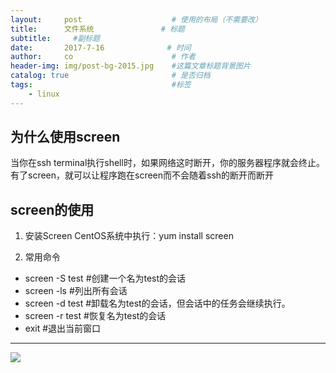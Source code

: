 ```yaml
---
layout:     post                    # 使用的布局（不需要改）
title:      文件系统               # 标题 
subtitle:     #副标题
date:       2017-7-16              # 时间
author:     co                      # 作者
header-img: img/post-bg-2015.jpg    #这篇文章标题背景图片
catalog: true                       # 是否归档
tags:                               #标签
    - linux
---
```

## 为什么使用screen
当你在ssh terminal执行shell时，如果网络这时断开，你的服务器程序就会终止。有了screen，就可以让程序跑在screen而不会随着ssh的断开而断开 

## screen的使用
1. 安装Screen
CentOS系统中执行：yum install screen 

2. 常用命令
- screen -S test    #创建一个名为test的会话
- screen -ls            #列出所有会话
- screen -d test    #卸载名为test的会话，但会话中的任务会继续执行。
- screen -r test      #恢复名为test的会话
- exit                    #退出当前窗口

----------

![](https://gitee.com/whatplane/resource/raw/master/img/36043032.png) 
